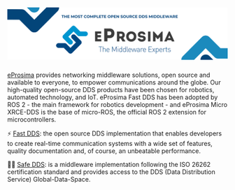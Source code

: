 # [![eProsima](https://raw.githubusercontent.com/eProsima/.github/main/profile/eprosima_github_banner.png)](https://eprosima.com/)

[eProsima](https://eprosima.com/) provides networking middleware solutions, open source and available to everyone, to empower communications around the globe. Our high-quality open-source DDS products have been chosen for robotics, automated technology, and IoT. eProsima Fast DDS has been adopted by ROS 2 - the main framework for robotics development - and eProsima Micro XRCE-DDS is the base of micro-ROS, the official ROS 2 extension for microcontrollers.

⚡ [Fast DDS](https://github.com/eProsima/Fast-DDS): the open source DDS implementation that enables developers to create real-time communication systems with a wide set of features, quality documentation and, of course, an unbeatable performance.

🔐🤖 [Safe DDS]([https://github.com/eProsima/Micro-XRCE-DDS](https://www.eprosima.com/index.php/products-all/eprosima-safe-dds)): is a middleware implementation following the ISO 26262 certification standard and provides access to the DDS (Data Distribution Service) Global-Data-Space.
